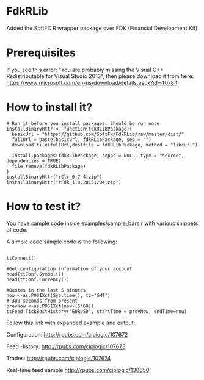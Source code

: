 # FdkRLib
Added the SoftFX R wrapper package over FDK (Financial Development Kit)

# Prerequisites
If you see this error: "You are probably missing the Visual C++ Redistributable for Visual Studio 2013", then please download it from here:
https://www.microsoft.com/en-us/download/details.aspx?id=40784

# How to install it?
```
# Run it before you install packages. Should be run once
installBinaryHttr <- function(fdkRLibPackage){
  basicUrl = "https://github.com/SoftFx/FdkRLib/raw/master/dist/"
  fullUrl = paste(basicUrl, fdkRLibPackage, sep = "")
  download.file(fullUrl,destfile = fdkRLibPackage, method = "libcurl")
  
  install.packages(fdkRLibPackage, repos = NULL, type = "source", dependencies = TRUE)
  file.remove(fdkRLibPackage)
}
installBinaryHttr("rClr_0.7-4.zip")
installBinaryHttr("rFdk_1.0.20151204.zip")
```

# How to test it?
You have sample code inside examples/sample_bars.r with various snippets of code. 

A simple code sample code is the following:
```

ttConnect()

#Get configuration information of your account
head(ttConf.Symbol())
head(ttConf.Currency())

#Quotes in the last 5 minutes
now <-as.POSIXct(Sys.time(), tz="GMT")
# 300 seconds from present
prevNow <-as.POSIXct(now-(5*60))
ttFeed.TickBestHistory("EURUSD", startTime = prevNow, endTime=now)
```
Follow this link with expanded example and output:

Configuration:
http://rpubs.com/ciplogic/107672

Feed History:
http://rpubs.com/ciplogic/107673

Trades:
http://rpubs.com/ciplogic/107674

Real-time feed sample
http://rpubs.com/ciplogic/130650
